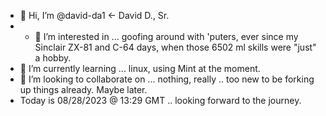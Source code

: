 - 👋 Hi, I’m @david-da1 <- David D., Sr.
- - 👀 I’m interested in ... goofing around with 'puters, ever since my Sinclair ZX-81 and C-64 days, when those 6502 ml skills were "just" a hobby.
- 🌱 I’m currently learning ... linux, using Mint at the moment.
- 💞️ I’m looking to collaborate on ... nothing, really .. too new to be forking up things already. Maybe later.
-    Today is 08/28/2023 @ 13:29 GMT .. looking forward to the journey.
<!---
david-da1/david-da1 is a ✨ special ✨ repository because its `README.md` (this file) appears on your GitHub profile.
You can click the Preview link to take a look at your changes.
--->
